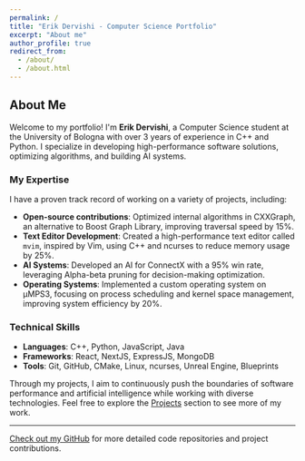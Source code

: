 ```yaml
---
permalink: /
title: "Erik Dervishi - Computer Science Portfolio"
excerpt: "About me"
author_profile: true
redirect_from: 
  - /about/
  - /about.html
---
```


## About Me

Welcome to my portfolio! I'm **Erik Dervishi**, a Computer Science student at the University of Bologna with over 3 years of experience in C++ and Python. I specialize in developing high-performance software solutions, optimizing algorithms, and building AI systems.

### My Expertise
I have a proven track record of working on a variety of projects, including:
- **Open-source contributions**: Optimized internal algorithms in CXXGraph, an alternative to Boost Graph Library, improving traversal speed by 15%.
- **Text Editor Development**: Created a high-performance text editor called `mvim`, inspired by Vim, using C++ and ncurses to reduce memory usage by 25%.
- **AI Systems**: Developed an AI for ConnectX with a 95% win rate, leveraging Alpha-beta pruning for decision-making optimization.
- **Operating Systems**: Implemented a custom operating system on µMPS3, focusing on process scheduling and kernel space management, improving system efficiency by 20%.

### Technical Skills
- **Languages**: C++, Python, JavaScript, Java
- **Frameworks**: React, NextJS, ExpressJS, MongoDB
- **Tools**: Git, GitHub, CMake, Linux, ncurses, Unreal Engine, Blueprints

Through my projects, I aim to continuously push the boundaries of software performance and artificial intelligence while working with diverse technologies. Feel free to explore the [Projects](./projects) section to see more of my work.

---

[Check out my GitHub](https://github.com/ErikDervishi03) for more detailed code repositories and project contributions.
